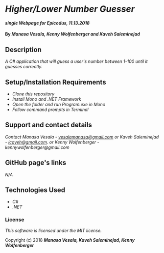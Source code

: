 # _Higher/Lower Number Guesser_

#### _single Webpage for Epicodus, 11.13.2018_

#### By _**Manasa Vesala, Kenny Wolfenberger and Kaveh Saleminejad**_

## Description

_A C# application that will guess a user's number between 1-100 until it guesses correctly._

## Setup/Installation Requirements

* _Clone this repository_
* _Install Mono and .NET Framework_
* _Open the folder and run Program.exe in Mono_
* _Follow command prompts in Terminal_

## Support and contact details

_Contact Manasa Vesala - vesalamanasa@gmail.com or Kaveh Saleminejad - lcaveh@gmail.com. or Kenny Wolfenberger - kennywolfenberger@gmail.com_

## GitHub page's links
_N/A_
## Technologies Used

* _C#_
* _.NET_

### License

*This software is licensed under the MIT license.*

Copyright (c) 2018 **_Manasa Vesala, Kaveh Saleminejad, Kenny Wolfenberger_**
